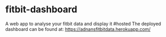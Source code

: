 # fitbit-dashboard
A web app to analyse your fitbit data and display it
#hosted
The deployed dashboard can be found at:
https://adnansfitbitdata.herokuapp.com/

